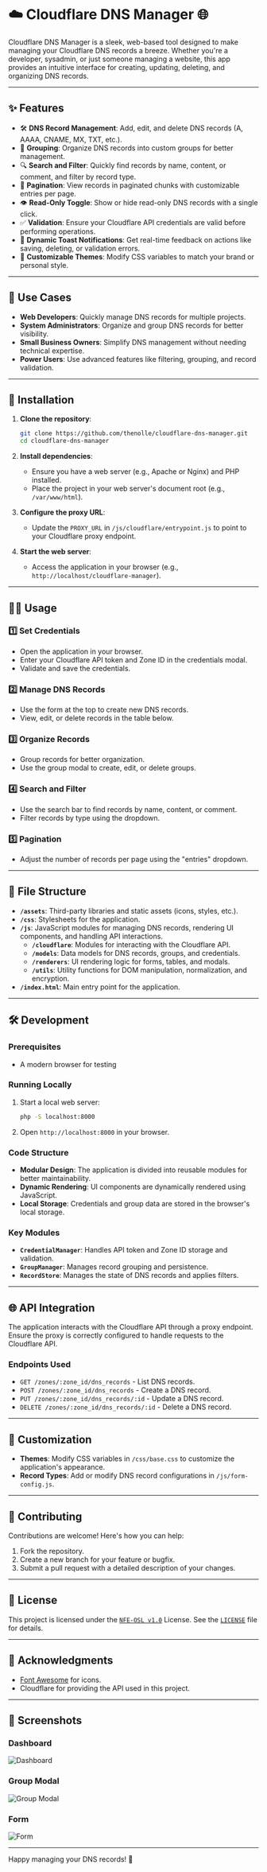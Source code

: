 # ☁️ Cloudflare DNS Manager 🌐

Cloudflare DNS Manager is a sleek, web-based tool designed to make managing your Cloudflare DNS records a breeze. Whether you're a developer, sysadmin, or just someone managing a website, this app provides an intuitive interface for creating, updating, deleting, and organizing DNS records.

---

## ✨ Features

- 🛠️ **DNS Record Management**: Add, edit, and delete DNS records (A, AAAA, CNAME, MX, TXT, etc.).
- 📂 **Grouping**: Organize DNS records into custom groups for better management.
- 🔍 **Search and Filter**: Quickly find records by name, content, or comment, and filter by record type.
- 📄 **Pagination**: View records in paginated chunks with customizable entries per page.
- 👁️ **Read-Only Toggle**: Show or hide read-only DNS records with a single click.
- ✅ **Validation**: Ensure your Cloudflare API credentials are valid before performing operations.
- 🔔 **Dynamic Toast Notifications**: Get real-time feedback on actions like saving, deleting, or validation errors.
- 🎨 **Customizable Themes**: Modify CSS variables to match your brand or personal style.

---

## 🎯 Use Cases

- **Web Developers**: Quickly manage DNS records for multiple projects.
- **System Administrators**: Organize and group DNS records for better visibility.
- **Small Business Owners**: Simplify DNS management without needing technical expertise.
- **Power Users**: Use advanced features like filtering, grouping, and record validation.

---

## 🚀 Installation

1. **Clone the repository**:
   ```bash
   git clone https://github.com/thenolle/cloudflare-dns-manager.git
   cd cloudflare-dns-manager
   ```

2. **Install dependencies**:
   - Ensure you have a web server (e.g., Apache or Nginx) and PHP installed.
   - Place the project in your web server's document root (e.g., `/var/www/html`).

3. **Configure the proxy URL**:
   - Update the `PROXY_URL` in `/js/cloudflare/entrypoint.js` to point to your Cloudflare proxy endpoint.

4. **Start the web server**:
   - Access the application in your browser (e.g., `http://localhost/cloudflare-manager`).

---

## 🧑‍💻 Usage

### 1️⃣ **Set Credentials**
- Open the application in your browser.
- Enter your Cloudflare API token and Zone ID in the credentials modal.
- Validate and save the credentials.

### 2️⃣ **Manage DNS Records**
- Use the form at the top to create new DNS records.
- View, edit, or delete records in the table below.

### 3️⃣ **Organize Records**
- Group records for better organization.
- Use the group modal to create, edit, or delete groups.

### 4️⃣ **Search and Filter**
- Use the search bar to find records by name, content, or comment.
- Filter records by type using the dropdown.

### 5️⃣ **Pagination**
- Adjust the number of records per page using the "entries" dropdown.

---

## 📂 File Structure

- **`/assets`**: Third-party libraries and static assets (icons, styles, etc.).
- **`/css`**: Stylesheets for the application.
- **`/js`**: JavaScript modules for managing DNS records, rendering UI components, and handling API interactions.
  - **`/cloudflare`**: Modules for interacting with the Cloudflare API.
  - **`/models`**: Data models for DNS records, groups, and credentials.
  - **`/renderers`**: UI rendering logic for forms, tables, and modals.
  - **`/utils`**: Utility functions for DOM manipulation, normalization, and encryption.
- **`/index.html`**: Main entry point for the application.

---

## 🛠️ Development

### Prerequisites
- A modern browser for testing

### Running Locally
1. Start a local web server:
   ```bash
   php -S localhost:8000
   ```
2. Open `http://localhost:8000` in your browser.

### Code Structure
- **Modular Design**: The application is divided into reusable modules for better maintainability.
- **Dynamic Rendering**: UI components are dynamically rendered using JavaScript.
- **Local Storage**: Credentials and group data are stored in the browser's local storage.

### Key Modules
- **`CredentialManager`**: Handles API token and Zone ID storage and validation.
- **`GroupManager`**: Manages record grouping and persistence.
- **`RecordStore`**: Manages the state of DNS records and applies filters.

---

## 🌐 API Integration

The application interacts with the Cloudflare API through a proxy endpoint. Ensure the proxy is correctly configured to handle requests to the Cloudflare API.

### Endpoints Used
- `GET /zones/:zone_id/dns_records` - List DNS records.
- `POST /zones/:zone_id/dns_records` - Create a DNS record.
- `PUT /zones/:zone_id/dns_records/:id` - Update a DNS record.
- `DELETE /zones/:zone_id/dns_records/:id` - Delete a DNS record.

---

## 🎨 Customization

- **Themes**: Modify CSS variables in `/css/base.css` to customize the application's appearance.
- **Record Types**: Add or modify DNS record configurations in `/js/form-config.js`.

---

## 🤝 Contributing

Contributions are welcome! Here's how you can help:

1. Fork the repository.
2. Create a new branch for your feature or bugfix.
3. Submit a pull request with a detailed description of your changes.

---

## 📜 License

This project is licensed under the [`NFE-OSL v1.0`](https://cafe.thenolle.com/nfe-osl/) License. See the [`LICENSE`](./LICENSE) file for details.

---

## 🙌 Acknowledgments

- [Font Awesome](https://fontawesome.com/) for icons.
- Cloudflare for providing the API used in this project.

---

## 📸 Screenshots

### Dashboard
![Dashboard](./.github/previews/main-preview.jpg)

### Group Modal
![Group Modal](./.github/previews/group-modal-preview.jpg)

### Form
![Form](./.github/previews/edit-form-preview.jpg)

---

Happy managing your DNS records! 🚀
